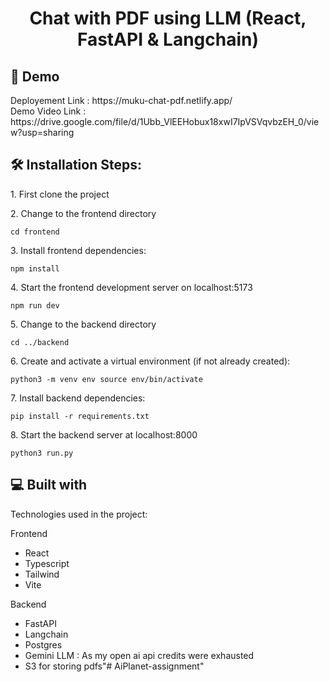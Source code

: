 <h1 align="center" id="title">Chat with PDF using LLM (React, FastAPI & Langchain)</h1>

<h2>🚀 Demo</h2>
Deployement Link : https://muku-chat-pdf.netlify.app/
<br />
Demo Video Link : https://drive.google.com/file/d/1Ubb_VlEEHobux18xwI7IpVSVqvbzEH_0/view?usp=sharing


<h2>🛠️ Installation Steps:</h2>

<p>1. First clone the project</p>

<p>2. Change to the frontend directory</p>

```
cd frontend
```

<p>3. Install frontend dependencies:</p>

```
npm install
```

<p>4. Start the frontend development server on localhost:5173</p>

```
npm run dev
```

<p>5. Change to the backend directory</p>

```
cd ../backend
```

<p>6. Create and activate a virtual environment (if not already created):</p>

```
python3 -m venv env source env/bin/activate
```

<p>7. Install backend dependencies:</p>

```
pip install -r requirements.txt
```

<p>8. Start the backend server at localhost:8000</p>

```
python3 run.py
```

  
  
<h2>💻 Built with</h2>

Technologies used in the project:

Frontend
*   React
*   Typescript
*   Tailwind
*   Vite

Backend
*   FastAPI
*   Langchain
*   Postgres
*   Gemini LLM : As my open ai api credits were exhausted
*   S3 for storing pdfs"# AiPlanet-assignment" 
